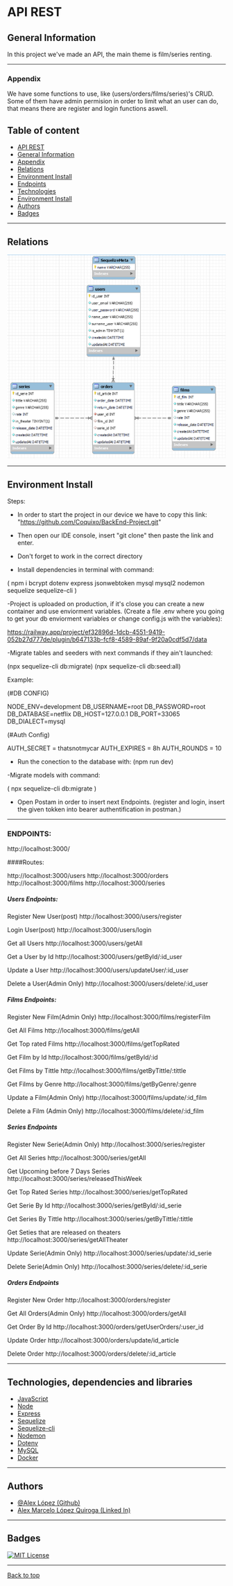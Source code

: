 # API REST

## General Information

In this project we've made an API, the main theme is film/series renting.

***
### Appendix

We have some functions to use, like (users/orders/films/series)'s CRUD.
Some of them have admin permision in order to limit what an user can do, that means there are register and login functions aswell.


## Table of content
- [API REST](#api-rest)
- [General Information](#general-information)   
- [Appendix](#appendix)   
- [Relations](#relations)   
- [Environment Install](#environment-install)
- [Endpoints](#endpoints) 
- [Technologies](#technologies-dependencies-and-libraries)   
- [Environment Install](#environment-install)   
- [Authors](#authors)   
- [Badges](#badges)   

***
## Relations
![img](/img/relations.PNG)

***

## Environment Install
Steps:

- In order to start the project in our device we have to copy this link: "https://github.com/Coquixo/BackEnd-Project.git"

- Then open our IDE console, insert "git clone" then paste the link and enter.

- Don't forget to work in the correct directory

- Install dependencies in terminal with command:

( npm i bcrypt dotenv express jsonwebtoken mysql mysql2 nodemon sequelize sequelize-cli )

-Project is uploaded on production, if it's close you can create a new container and use enviorment variables.
(Create a file .env where you going to get your db enviorment variables or change config.js with the variables):

https://railway.app/project/ef32896d-1dcb-4551-9419-052b27d777de/plugin/b647133b-fcf8-4589-89af-9f20a0cdf5d7/data

-Migrate tables and seeders with next commands if they ain't launched:

(npx sequelize-cli db:migrate)
(npx sequelize-cli db:seed:all)

Example:

(#DB CONFIG)

NODE_ENV=development
DB_USERNAME=root
DB_PASSWORD=root
DB_DATABASE=netflix
DB_HOST=127.0.0.1
DB_PORT=33065
DB_DIALECT=mysql

(#Auth Config)

AUTH_SECRET = thatsnotmycar
AUTH_EXPIRES = 8h 
AUTH_ROUNDS = 10

- Run the conection to the database with:
(npm run dev)

-Migrate models with command:

( npx sequelize-cli db:migrate )

- Open Postam in order to insert next Endpoints.
(register and login, insert the given tokken into bearer authentification in postman.)
***

### ENDPOINTS:

http://localhost:3000/

####Routes:

http://localhost:3000/users
http://localhost:3000/orders
http://localhost:3000/films
http://localhost:3000/series


##### Users Endpoints:

Register New User(post)
http://localhost:3000/users/register

Login User(post)
http://localhost:3000/users/login

Get all Users
http://localhost:3000/users/getAll

Get a User by Id
http://localhost:3000/users/getById/:id_user

Update a User
http://localhost:3000/users/updateUser/:id_user

Delete a User(Admin Only)
http://localhost:3000/users/delete/:id_user

##### Films Endpoints:

Register New Film(Admin Only)
http://localhost:3000/films/registerFilm

Get All Films
http://localhost:3000/films/getAll

Get Top rated Films
http://localhost:3000/films/getTopRated

Get Film by Id
http://localhost:3000/films/getById/:id

Get Films by Tittle
http://localhost:3000/films/getByTittle/:tittle

Get Films by Genre
http://localhost:3000/films/getByGenre/:genre

Update a Film(Admin Only)
http://localhost:3000/films/update/:id_film

Delete a Film (Admin Only)
http://localhost:3000/films/delete/:id_film

##### Series Endpoints

Register New Serie(Admin Only)
http://localhost:3000/series/register

Get All Series
http://localhost:3000/series/getAll

Get Upcoming before 7 Days Series
http://localhost:3000/series/releasedThisWeek

Get Top Rated Series
http://localhost:3000/series/getTopRated

Get Serie By Id
http://localhost:3000/series/getById/:id_serie

Get Series By Tittle
http://localhost:3000/series/getByTittle/:tittle

Get Seties that are released on theaters
http://localhost:3000/series/getAllTheater

Update Serie(Admin Only)
http://localhost:3000/series/update/:id_serie

Delete Serie(Admin Only)
http://localhost:3000/series/delete/:id_serie

##### Orders Endpoints

Register New Order
http://localhost:3000/orders/register

Get All Orders(Admin Only)
http://localhost:3000/orders/getAll

Get Order By Id
http://localhost:3000/orders/getUserOrders/:user_id

Update Order
http://localhost:3000/orders/update/id_article

Delete Order
http://localhost:3000/orders/delete/:id_article

***

##  Technologies, dependencies and libraries
-   [JavaScript](https://www.javascript.com/)
-   [Node](https://nodejs.org/en/)
-   [Express](https://expressjs.com/)
-   [Sequelize](https://sequelize.org/)
-   [Sequelize-cli](https://www.npmjs.com/package/sequelize-cli)
-   [Nodemon](https://www.npmjs.com/package/nodemon)
-   [Dotenv](https://www.npmjs.com/package/dotenv)
-   [MySQL](https://www.mysql.com/)
-   [Docker](https://www.docker.com/)


***
## Authors

- [@Alex López (Github)](https://github.com/Coquixo)
- [Alex Marcelo López Quiroga (Linked In)](https://www.linkedin.com/in/alex-marcelo-l%C3%B3pez-quiroga-05a7b2194/)
***
## Badges

[![MIT License](https://img.shields.io/badge/License-MIT-green.svg)](https://choosealicense.com/licenses/mit/)
***
[Back to top](#appendix)

